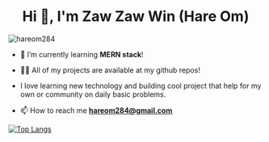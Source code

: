 <h1 align="center">Hi 👋, I'm Zaw Zaw Win (Hare Om)</h1>

<p align="left"> <img src="https://komarev.com/ghpvc/?username=hareom284&label=Profile%20views&color=0e75b6&style=flat" alt="hareom284" /> </p>

- 🌱 I’m currently learning **MERN stack**!

- 👨‍💻 All of my projects are available at my github repos!

- I love learning new technology and building cool project that help for my own or community on daily basic problems.

- 📫 How to reach me **hareom284@gmail.com**


[![Top Langs](https://github-readme-stats.vercel.app/api/top-langs/?username=hareom284&layout=compact)](https://github.com/hareom284/github-readme-stats)

